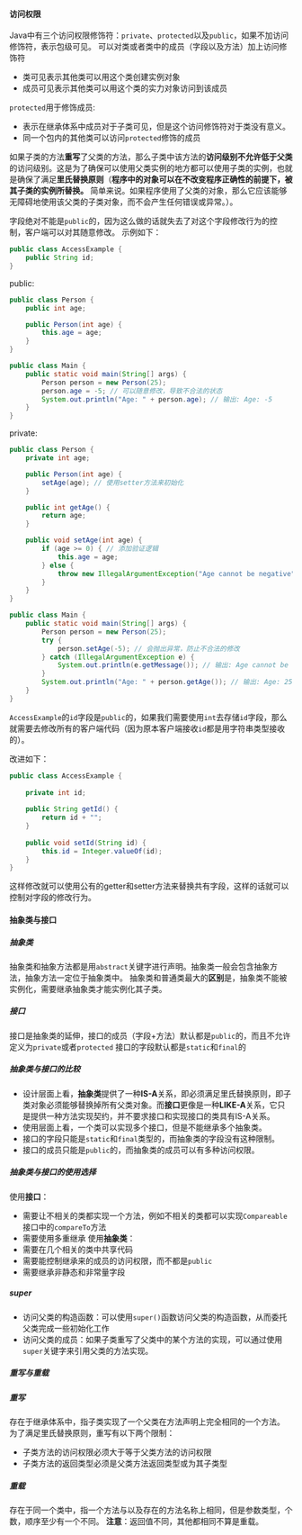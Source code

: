#### 访问权限
Java中有三个访问权限修饰符：`private`、`protected`以及`public`，如果不加访问修饰符，表示包级可见。
可以对类或者类中的成员（字段以及方法）加上访问修饰符
- 类可见表示其他类可以用这个类创建实例对象
- 成员可见表示其他类可以用这个类的实力对象访问到该成员

`protected`用于修饰成员:
- 表示在继承体系中成员对于子类可见，但是这个访问修饰符对于类没有意义。
- 同一个包内的其他类可以访问`protected`修饰的成员

如果子类的方法**重写**了父类的方法，那么子类中该方法的**访问级别不允许低于父类**的访问级别。这是为了确保可以使用父类实例的地方都可以使用子类的实例，也就是确保了满足**里氏替换原则**（**程序中的对象可以在不改变程序正确性的前提下，被其子类的实例所替换。** 简单来说。如果程序使用了父类的对象，那么它应该能够无障碍地使用该父类的子类对象，而不会产生任何错误或异常。）。

字段绝对不能是`public`的，因为这么做的话就失去了对这个字段修改行为的控制，客户端可以对其随意修改。
示例如下：
``` java
public class AccessExample {
    public String id;
}
```
public:
``` java
public class Person {
    public int age;

    public Person(int age) {
        this.age = age;
    }
}

public class Main {
    public static void main(String[] args) {
        Person person = new Person(25);
        person.age = -5; // 可以随意修改，导致不合法的状态
        System.out.println("Age: " + person.age); // 输出: Age: -5
    }
}

```
private:
``` java
public class Person {
    private int age;

    public Person(int age) {
        setAge(age); // 使用setter方法来初始化
    }

    public int getAge() {
        return age;
    }

    public void setAge(int age) {
        if (age >= 0) { // 添加验证逻辑
            this.age = age;
        } else {
            throw new IllegalArgumentException("Age cannot be negative");
        }
    }
}

public class Main {
    public static void main(String[] args) {
        Person person = new Person(25);
        try {
            person.setAge(-5); // 会抛出异常，防止不合法的修改
        } catch (IllegalArgumentException e) {
            System.out.println(e.getMessage()); // 输出: Age cannot be negative
        }
        System.out.println("Age: " + person.getAge()); // 输出: Age: 25
    }
}

```

`AccessExample`的`id`字段是`public`的，如果我们需要使用`int`去存储`id`字段，那么就需要去修改所有的客户端代码（因为原本客户端接收`id`都是用字符串类型接收的）。

改进如下：
``` java
public class AccessExample {  
  
    private int id;  
  
    public String getId() {  
        return id + "";  
    }  
  
    public void setId(String id) {  
        this.id = Integer.valueOf(id);  
    }  
}

```
这样修改就可以使用公有的getter和setter方法来替换共有字段，这样的话就可以控制对字段的修改行为。
#### 抽象类与接口
##### 抽象类
抽象类和抽象方法都是用`abstract`关键字进行声明。抽象类一般会包含抽象方法，抽象方法一定位于抽象类中。
抽象类和普通类最大的**区别**是，抽象类不能被实例化，需要继承抽象类才能实例化其子类。
##### 接口
接口是抽象类的延伸，接口的成员（字段+方法）默认都是`public`的，而且不允许定义为`private`或者`protected`
接口的字段默认都是`static`和`final`的
##### 抽象类与接口的比较
- 设计层面上看，**抽象类**提供了一种**IS-A**关系，即必须满足里氏替换原则，即子类对象必须能够替换掉所有父类对象。而**接口**更像是一种**LIKE-A**关系，它只是提供一种方法实现契约，并不要求接口和实现接口的类具有IS-A关系。
- 使用层面上看，一个类可以实现多个接口，但是不能继承多个抽象类。
- 接口的字段只能是`static`和`final`类型的，而抽象类的字段没有这种限制。
- 接口的成员只能是`public`的，而抽象类的成员可以有多种访问权限。
##### 抽象类与接口的使用选择
使用**接口**：
- 需要让不相关的类都实现一个方法，例如不相关的类都可以实现`Compareable`接口中的`compareTo`方法
- 需要使用多重继承
使用**抽象类**：
- 需要在几个相关的类中共享代码
- 需要能控制继承来的成员的访问权限，而不都是`public`
- 需要继承非静态和非常量字段
##### super
- 访问父类的构造函数：可以使用`super()`函数访问父类的构造函数，从而委托父类完成一些初始化工作
- 访问父类的成员：如果子类重写了父类中的某个方法的实现，可以通过使用`super`关键字来引用父类的方法实现。
##### 重写与重载
##### 重写
存在于继承体系中，指子类实现了一个父类在方法声明上完全相同的一个方法。
为了满足里氏替换原则，重写有以下两个限制：
- 子类方法的访问权限必须大于等于父类方法的访问权限
- 子类方法的返回类型必须是父类方法返回类型或为其子类型
##### 重载
存在于同一个类中，指一个方法与以及存在的方法名称上相同，但是参数类型，个数，顺序至少有一个不同。
**注意**：返回值不同，其他都相同不算是重载。